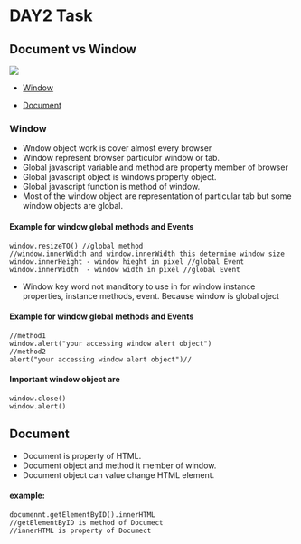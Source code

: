 # DAY2 Task

## Document vs Window

<img src="https://miro.medium.com/v2/resize:fit:809/1*gRMkpPF9o_hAPGS4iJKCDQ.png"/>

- [Window](#Window)

- [Document](#Document)

### Window
- Wndow object work is cover almost every  browser 
- Window represent browser particulor window or tab.
- Global javascript variable and method are property member of browser
- Global javascript object is windows property object.
- Global javascript function is method of window.
- Most of the window object are representation of particular tab but some window objects are global.

#### Example for window global methods and Events
```
window.resizeTO() //global method
//window.innerWidth and window.innerWidth this determine window size
window.innerHeight - window hieght in pixel //global Event
window.innerWidth  - window width in pixel //global Event

```

- Window key word not manditory to use in for window instance properties, instance methods, event. Because window is global oject

#### Example for window global methods and Events
```
//method1
window.alert("your accessing window alert object")
//method2
alert("your accessing window alert object")//
```
#### Important window object are

```
window.close()
window.alert()
```

 ## Document
 
- Document is property of HTML.
- Document object and method it member of window.
- Document object can value change HTML element.
  
#### example:
```
documennt.getElementByID().innerHTML 
//getElementByID is method of Documect
//innerHTML is property of Documect

```
